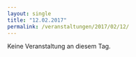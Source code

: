 ```yaml
---
layout: single
title: "12.02.2017"
permalink: /veranstaltungen/2017/02/12/
---
```


Keine Veranstaltung an diesem Tag.
